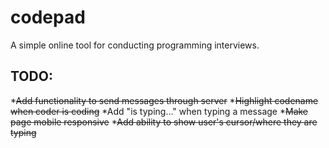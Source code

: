 # codepad
A simple online tool for conducting programming interviews.

## TODO:
  *~~Add functionality to send messages through server~~
  *~~Highlight codename when coder is coding~~
  *Add "is typing..." when typing a message
  *~~Make page mobile responsive~~
  *~~Add ability to show user's cursor/where they are typing~~
